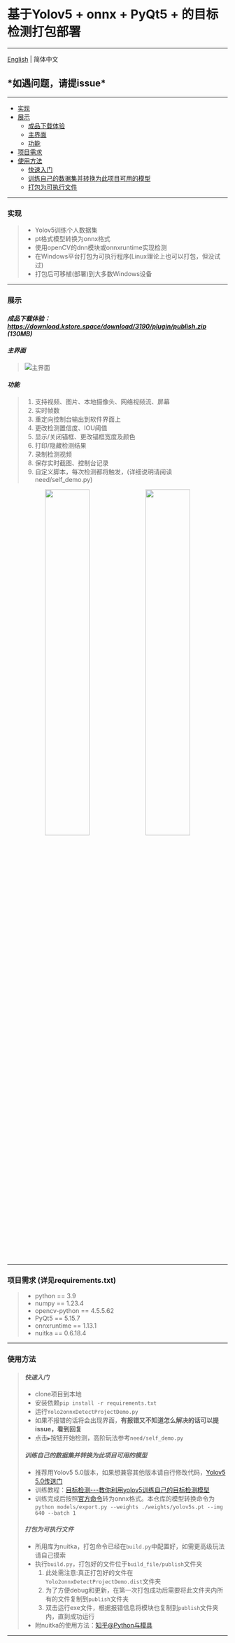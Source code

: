 # 基于Yolov5 + onnx + PyQt5 + 的目标检测打包部署

---
[English](.github/README_en.md) | 简体中文

## \***如遇问题，请提issue**\*

---

* [实现](#实现)
* [展示](#展示)
  * [成品下载体验](#展示)
  * [主界面](#主界面)
  * [功能](#功能)
* [项目需求](#项目需求-详见requirementstxt)
* [使用方法](#使用方法)
  * [快速入门](#快速入门)
  * [训练自己的数据集并转换为此项目可用的模型](#训练自己的数据集并转换为此项目可用的模型)
  * [打包为可执行文件](#打包为可执行文件)

---

### 实现

> * Yolov5训练个人数据集
> * pt格式模型转换为onnx格式
> * 使用openCV的dnn模块或onnxruntime实现检测
> * 在Windows平台打包为可执行程序(Linux理论上也可以打包，但没试过)
> * 打包后可移植(部署)到大多数Windows设备

---

### 展示

#### ***成品下载体验：<https://download.kstore.space/download/3190/plugin/publish.zip> (130MB)***

#### ***主界面***

> ![主界面](https://img-blog.csdnimg.cn/img_convert/0924c2117f8f5b570afd0a099638282d.jpeg)

#### ***功能***
>
> 1. 支持视频、图片、本地摄像头、网络视频流、屏幕
> 2. 实时帧数
> 3. 重定向控制台输出到软件界面上
> 4. 更改检测置信度、IOU阈值
> 5. 显示/关闭锚框、更改锚框宽度及颜色
> 6. 打印/隐藏检测结果
> 7. 录制检测视频
> 8. 保存实时截图、控制台记录
> 9. 自定义脚本，每次检测都将触发，(详细说明请阅读need/self_demo.py)

<div align="center">
    <img src="https://img-blog.csdnimg.cn/d2651fe582694c40b818a798aeb154b6.png" width="45%">
    <img src="https://img-blog.csdnimg.cn/93bfdb8ebb844f78b1fb36745d4188a4.png" width="45%">
</div>

---

### 项目需求 (详见requirements.txt)

> * python == 3.9
> * numpy == 1.23.4
> * opencv-python == 4.5.5.62
> * PyQt5 == 5.15.7
> * onnxruntime == 1.13.1
> * nuitka == 0.6.18.4

---

### 使用方法

> #### ***快速入门***
>
> * clone项目到本地
> * 安装依赖`pip install -r requirements.txt`
> * 运行`Yolo2onnxDetectProjectDemo.py`
> * 如果不报错的话将会出现界面，**有报错又不知道怎么解决的话可以提issue，看到回复**
> * 点击`▶`按钮开始检测，高阶玩法参考`need/self_demo.py`
>
>#### ***训练自己的数据集并转换为此项目可用的模型***
>
> * 推荐用Yolov5 5.0版本，如果想兼容其他版本请自行修改代码，[Yolov5 5.0传送门](https://github.com/ultralytics/yolov5/tree/v5.0)
> * 训练教程：[目标检测---教你利用yolov5训练自己的目标检测模型](https://blog.csdn.net/jiaoty19/article/details/125614783)
> * 训练完成后按照[官方命令](https://github.com/ultralytics/yolov5/issues/251)转为onnx格式。本仓库的模型转换命令为`python models/export.py --weights ./weights/yolov5s.pt --img 640 --batch 1`
>
>#### ***打包为可执行文件***
>
> * 所用库为nuitka，打包命令已经在`build.py`中配置好，如需更高级玩法请自己摸索
> * 执行`build.py`，打包好的文件位于`build_file/publish`文件夹
>   1. 此处需注意:真正打包好的文件在`Yolo2onnxDetectProjectDemo.dist`文件夹
>   2. 为了方便debug和更新，在第一次打包成功后需要将此文件夹内所有的文件复制到`publish`文件夹
>   3. 双击运行exe文件，根据报错信息将模块也复制到`publish`文件夹内，直到成功运行
> * 附nuitka的使用方法：[知乎@Python与模具](https://zhuanlan.zhihu.com/p/341099225)

---
